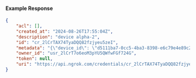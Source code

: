 <!-- Code generated for API Clients. DO NOT EDIT. -->

#### Example Response

```json
{
	"acl": [],
	"created_at": "2024-08-26T17:55:04Z",
	"description": "device alpha-2",
	"id": "cr_2lCrTAX74TyaDQQ82fzjyeu5zeI",
	"metadata": "{\"device_id\": \"d5111ba7-0cc5-4ba3-8398-e6c79e4e89c2\"}",
	"owner_id": "usr_2lCrT7o6eoM3pYU5QWfwFGf724G",
	"token": null,
	"uri": "https://api.ngrok.com/credentials/cr_2lCrTAX74TyaDQQ82fzjyeu5zeI"
}
```
